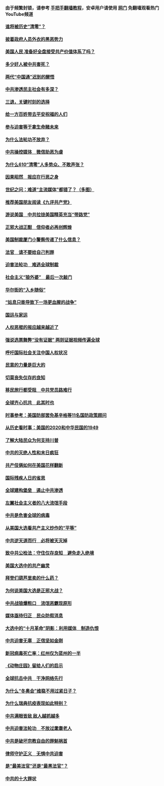 #### 由于频繁封锁，请参考 [手把手翻墙教程](https://github.com/gfw-breaker/guides/wiki/)，安卓用户请使用 [网门](https://github.com/gfw-breaker/nogfw/blob/master/dl.md?t=01030700) 免翻墙观看热门YouTube频道 

#### [谁将被历史“清零”？](../pages/251/417485.md?t=01030700) 

#### [披着政府人员外衣的黑恶势力](../pages/251/417442.md?t=01030700) 

#### [美国人民 准备好全盘接受共产价值体系了吗？](../pages/251/417491.md?t=01030700) 

#### [多少好人被中共害死？](../pages/251/417144.md?t=01030700) 

#### [两代“中国通”迟到的醒悟](../pages/251/417064.md?t=01030700) 

#### [中共渗透民主社会有多深？](../pages/251/417063.md?t=01030700) 

#### [三退，关键时刻的选择](../pages/251/416969.md?t=01030700) 

#### [给一方百姓带去平安祝福的人们](../pages/251/416941.md?t=01030700) 

#### [参与迫害等于拿生命赌未来](../pages/251/416856.md?t=01030700) 

#### [为什么法轮功不放弃？](../pages/251/416864.md?t=01030700) 

#### [中共操控媒体　微信助恶为虐](../pages/251/416724.md?t=01030700) 

#### [为什么610“清零”人多势众、不敢声张？](../pages/251/416632.md?t=01030700) 

#### [因果昭然　报应在行恶之身](../pages/251/416582.md?t=01030700) 

#### [世纪之问：难道“主流媒体”都错了？（多图）](../pages/251/416571.md?t=01030700) 

#### [推荐美国朋友阅读《九评共产党》](../pages/251/416510.md?t=01030700) 

#### [游说美国　中共拉拢美国精英充当“带路党”](../pages/251/416529.md?t=01030700) 

#### [正邪大战正酣　信仰者必再创辉煌](../pages/251/416433.md?t=01030700) 

#### [美国制裁厦门小警察传递了什么信息？](../pages/251/416432.md?t=01030700) 

#### [法官　请不要给自己判罪](../pages/251/416379.md?t=01030700) 

#### [迫害法轮功　难逃全球制裁](../pages/251/416380.md?t=01030700) 

#### [社会主义“狼外婆”　最后一次敲门](../pages/251/416394.md?t=01030700) 

#### [华尔街的“入乡随俗”](../pages/251/416395.md?t=01030700) 

#### [“姑息只能导致下一场更血腥的战争”](../pages/251/416223.md?t=01030700) 

#### [国运与家运](../pages/251/416224.md?t=01030700) 

#### [人权恶棍的报应越来越近了](../pages/251/416276.md?t=01030700) 

#### [强说选票舞弊“没有证据” 两则证据视频传遍全球](../pages/251/416227.md?t=01030700) 

#### [呼吁国际社会关注中国人权状况](../pages/251/416135.md?t=01030700) 

#### [民意的力量是巨大的](../pages/251/416222.md?t=01030700) 

#### [切莫丧失仅存的良知](../pages/251/416134.md?t=01030700) 

#### [移民旅行都受阻　中共党员路难行](../pages/251/416033.md?t=01030700) 

#### [全球齐心抗共　此其时也](../pages/251/415989.md?t=01030700) 

#### [时事参考：美国防部罢免基辛格等11名国防政策顾问](../pages/251/415970.md?t=01030700) 

#### [从历史看时事：美国的2020和中华民国的1949](../pages/251/415949.md?t=01030700) 

#### [了解大陆民众为何支持川普](../pages/251/415950.md?t=01030700) 

#### [中共的灭绝人性和末日疯狂](../pages/251/415944.md?t=01030700) 

#### [共产伎俩如何在美国花样翻新](../pages/251/415908.md?t=01030700) 

#### [国际残疾人日的省思](../pages/251/415849.md?t=01030700) 

#### [全球建构堡垒　遏止中共渗透](../pages/251/415850.md?t=01030700) 

#### [左翼社会主义者的八大流氓手段](../pages/251/415802.md?t=01030700) 

#### [中共是危害全球的病毒](../pages/251/415569.md?t=01030700) 

#### [从美国大选看共产主义炒作的“平等”](../pages/251/415654.md?t=01030700) 

#### [中共逆天道而行　必将被天灭掉](../pages/251/415626.md?t=01030700) 

#### [致中共公检法：守住仅存良知　避免走入绝境](../pages/251/415627.md?t=01030700) 

#### [美国大选中的共产幽灵](../pages/251/415618.md?t=01030700) 

#### [拜登们葫芦里卖的什么药？](../pages/251/415531.md?t=01030700) 

#### [为何说美国大选是正邪大战？](../pages/251/415530.md?t=01030700) 

#### [中共战狼爆粗口　流氓恶霸现原形](../pages/251/415426.md?t=01030700) 

#### [媒体亟待归正　民众防假消息](../pages/251/415402.md?t=01030700) 

#### [大选中的“十月革命”阴影：利用媒体　制造仇恨](../pages/251/415334.md?t=01030700) 

#### [中共迫害无辜　正信坚如金刚](../pages/251/415307.md?t=01030700) 

#### [新冠病毒死亡率：红州仅为蓝州的一半](../pages/251/415164.md?t=01030700) 

#### [《动物庄园》留给人们的启示](../pages/251/415178.md?t=01030700) 

#### [全球抗击中共　干净网络先行](../pages/251/415096.md?t=01030700) 

#### [为什么“冬奥会”维稳不用过紧日子？](../pages/251/414949.md?t=01030700) 

#### [为什么瑞典抗疫表现如此特别？](../pages/251/414950.md?t=01030700) 

#### [中共满眼皆敌 敌人越抓越多](../pages/251/415053.md?t=01030700) 

#### [中共迫害法轮功　不放过耄耋老人](../pages/251/414994.md?t=01030700) 

#### [中共是破坏宗教自由的罪魁祸首](../pages/251/414901.md?t=01030700) 

#### [律师守护正义　无惧中共迫害](../pages/251/414900.md?t=01030700) 

#### [是“最美法官”还是“最黑法官”？](../pages/251/414885.md?t=01030700) 

#### [中共的十大罪状](../pages/251/414772.md?t=01030700) 

